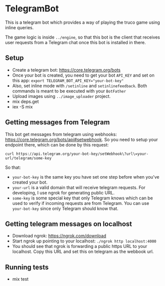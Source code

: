 # TelegramBot

This is a telegram bot which provides a way of playing the truco game using inline queries. 

The game logic is inside `../engine`, so that this bot is the client that receives user requests from a Telegram chat
once this bot is installed in there.

## Setup

* Create a telegram bot: https://core.telegram.org/bots
* Once your bot is created, you need to get your bot `API_KEY` and set on this app: `export TELEGRAM_BOT_API_KEY="your-bot-key"`
* Also, set inline mode with `/setinline` and `setinlinefeedback`. Both commands is meant to be executed with your `BotFather`
* Upload images using `../image_uploader` project.
* mix deps.get
* iex -S mix

## Getting messages from Telegram

This bot get messages from telegram using webhooks: https://core.telegram.org/bots/api#setwebhook. So you need to setup your endpoint there, which can be done by this request:

```
curl https://api.telegram.org/your-bot-key/setWebhook\?url\=your-url/telegram/some-key
```

So that:

* `your-bot-key` is the same key you have set one step before when you've created your bot.
* `your-url` is a valid domain that will receive telegram requests. For developing, I use ngrok for generating public URL.
* `some-key` is some special key that only Telegram knows which can be used to verify if incoming requests are from Telegram. You can use `your-bot-key` since only Telegram should know that.

## Getting telegram messages on localhost

* Download ngrok: https://ngrok.com/download
* Start ngrok up pointing to your localhost: `./ngrok http localhost:4000`
* You should see that ngrok is forwarding a public https URL to your localhost. Copy this URL and set this on telegram as the webbook url.

## Running tests

* mix test